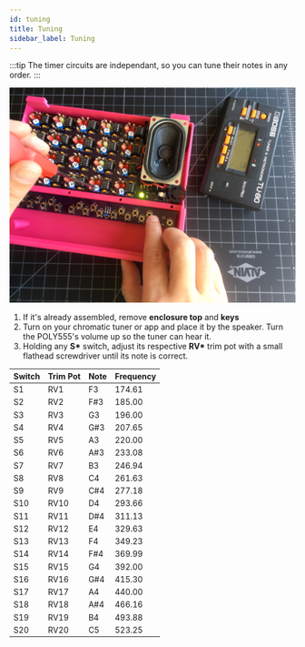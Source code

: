 ```yaml
---
id: tuning
title: Tuning
sidebar_label: Tuning
---
```


:::tip
The timer circuits are independant, so you can tune their notes in any order.
:::

![Tuning the POLY555](/img/tuning.jpg)

1. If it's already assembled, remove **enclosure top** and **keys**
1. Turn on your chromatic tuner or app and place it by the speaker. Turn the POLY555's volume up so the tuner can hear it.
1. Holding any **S\*** switch, adjust its respective **RV\*** trim pot with a small flathead screwdriver until its note is correct.

<!-- TODO: confirm -->

| Switch | Trim Pot | Note | Frequency |
| ------ | -------- | ---- | --------- |
| S1     | RV1      | F3   | 174.61    |
| S2     | RV2      | F#3  | 185.00    |
| S3     | RV3      | G3   | 196.00    |
| S4     | RV4      | G#3  | 207.65    |
| S5     | RV5      | A3   | 220.00    |
| S6     | RV6      | A#3  | 233.08    |
| S7     | RV7      | B3   | 246.94    |
| S8     | RV8      | C4   | 261.63    |
| S9     | RV9      | C#4  | 277.18    |
| S10    | RV10     | D4   | 293.66    |
| S11    | RV11     | D#4  | 311.13    |
| S12    | RV12     | E4   | 329.63    |
| S13    | RV13     | F4   | 349.23    |
| S14    | RV14     | F#4  | 369.99    |
| S15    | RV15     | G4   | 392.00    |
| S16    | RV16     | G#4  | 415.30    |
| S17    | RV17     | A4   | 440.00    |
| S18    | RV18     | A#4  | 466.16    |
| S19    | RV19     | B4   | 493.88    |
| S20    | RV20     | C5   | 523.25    |
